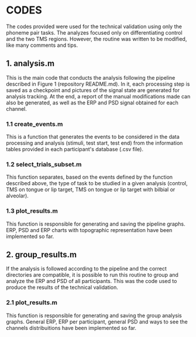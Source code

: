 # CODES

The codes provided were used for the technical validation using only the phoneme pair tasks. The analyzes focused only on differentiating control and the two TMS regions. 
However, the routine was written to be modified, like many comments and tips.

## 1. **analysis.m**

This is the main code that conducts the analysis following the pipeline described in Figure 1 (repository README.md). In it, each processing step is saved as a checkpoint and 
pictures of the signal state are generated for analysis tracking. At the end, a report of the manual modifications made can also be generated, 
as well as the ERP and PSD signal obtained for each channel.

### 1.1 create_events.m

This is a function that generates the events to be considered in the data processing and analysis (stimuli, test start, test end) from the information tables provided 
in each participant's database (.csv file).

### 1.2 select_trials_subset.m

This function separates, based on the events defined by the function described above, the type of task to be studied in a given analysis (control, TMS on tongue or lip 
target, TMS on tongue or lip target with bilbial or alveolar).

### 1.3 plot_results.m

This function is responsible for generating and saving the pipeline graphs. ERP, PSD and ERP charts with topographic representation have been implemented so far.

## 2. **group_results.m**

If the analysis is followed according to the pipeline and the correct directories are compatible, it is possible to run this routine to group and analyze the ERP and 
PSD of all participants. This was the code used to produce the results of the technical validation.

### 2.1 plot_results.m

This function is responsible for generating and saving the group analysis graphs. General ERP, ERP per participant, general PSD and ways to see the channels 
distribuitions have been implemented so far.
